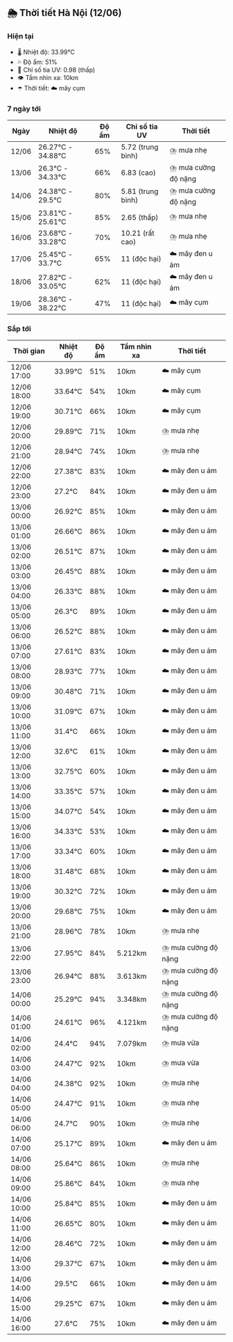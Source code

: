 ## 🌦️ Thời tiết Hà Nội (12/06)

### Hiện tại

- 🌡️ Nhiệt độ: 33.99℃
- 💦 Độ ẩm: 51%
- 🌟 Chỉ số tia UV: 0.98 (thấp)
- 👁️ Tầm nhìn xa: 10km
- ☂️ Thời tiết: ☁️ mây cụm

### 7 ngày tới

| Ngày | Nhiệt độ | Độ ẩm | Chỉ số tia UV | Thời tiết |
| --- | --- | --- | --- | --- |
| 12/06 | 26.27℃ - 34.88℃ | 65% | 5.72 (trung bình) | ⛈️ mưa nhẹ |
| 13/06 | 26.3℃ - 34.33℃ | 66% | 6.83 (cao) | ⛈️ mưa cường độ nặng |
| 14/06 | 24.38℃ - 29.5℃ | 80% | 5.81 (trung bình) | ⛈️ mưa cường độ nặng |
| 15/06 | 23.81℃ - 25.61℃ | 85% | 2.65 (thấp) | ⛈️ mưa nhẹ |
| 16/06 | 23.68℃ - 33.28℃ | 70% | 10.21 (rất cao) | ⛈️ mưa nhẹ |
| 17/06 | 25.45℃ - 33.7℃ | 65% | 11 (độc hại) | ☁️ mây đen u ám |
| 18/06 | 27.82℃ - 33.05℃ | 62% | 11 (độc hại) | ☁️ mây đen u ám |
| 19/06 | 28.36℃ - 38.22℃ | 47% | 11 (độc hại) | ☁️ mây cụm |

### Sắp tới

| Thời gian | Nhiệt độ | Độ ẩm | Tầm nhìn xa | Thời tiết |
| --- | --- | --- | --- | --- |
| 12/06 17:00 | 33.99℃ | 51% | 10km | ☁️ mây cụm |
| 12/06 18:00 | 33.64℃ | 54% | 10km | ☁️ mây cụm |
| 12/06 19:00 | 30.71℃ | 66% | 10km | ☁️ mây cụm |
| 12/06 20:00 | 29.89℃ | 71% | 10km | ⛈️ mưa nhẹ |
| 12/06 21:00 | 28.94℃ | 74% | 10km | ⛈️ mưa nhẹ |
| 12/06 22:00 | 27.38℃ | 83% | 10km | ☁️ mây đen u ám |
| 12/06 23:00 | 27.2℃ | 84% | 10km | ☁️ mây đen u ám |
| 13/06 00:00 | 26.92℃ | 85% | 10km | ☁️ mây đen u ám |
| 13/06 01:00 | 26.66℃ | 86% | 10km | ☁️ mây đen u ám |
| 13/06 02:00 | 26.51℃ | 87% | 10km | ☁️ mây đen u ám |
| 13/06 03:00 | 26.45℃ | 88% | 10km | ☁️ mây đen u ám |
| 13/06 04:00 | 26.33℃ | 88% | 10km | ☁️ mây đen u ám |
| 13/06 05:00 | 26.3℃ | 89% | 10km | ☁️ mây đen u ám |
| 13/06 06:00 | 26.52℃ | 88% | 10km | ☁️ mây đen u ám |
| 13/06 07:00 | 27.61℃ | 83% | 10km | ☁️ mây đen u ám |
| 13/06 08:00 | 28.93℃ | 77% | 10km | ☁️ mây đen u ám |
| 13/06 09:00 | 30.48℃ | 71% | 10km | ☁️ mây đen u ám |
| 13/06 10:00 | 31.09℃ | 67% | 10km | ☁️ mây đen u ám |
| 13/06 11:00 | 31.4℃ | 66% | 10km | ☁️ mây đen u ám |
| 13/06 12:00 | 32.6℃ | 61% | 10km | ☁️ mây đen u ám |
| 13/06 13:00 | 32.75℃ | 60% | 10km | ☁️ mây đen u ám |
| 13/06 14:00 | 33.35℃ | 57% | 10km | ☁️ mây đen u ám |
| 13/06 15:00 | 34.07℃ | 54% | 10km | ☁️ mây đen u ám |
| 13/06 16:00 | 34.33℃ | 53% | 10km | ☁️ mây đen u ám |
| 13/06 17:00 | 33.34℃ | 60% | 10km | ☁️ mây đen u ám |
| 13/06 18:00 | 31.48℃ | 68% | 10km | ☁️ mây đen u ám |
| 13/06 19:00 | 30.32℃ | 72% | 10km | ☁️ mây đen u ám |
| 13/06 20:00 | 29.68℃ | 75% | 10km | ☁️ mây đen u ám |
| 13/06 21:00 | 28.96℃ | 78% | 10km | ⛈️ mưa nhẹ |
| 13/06 22:00 | 27.95℃ | 84% | 5.212km | ⛈️ mưa cường độ nặng |
| 13/06 23:00 | 26.94℃ | 88% | 3.613km | ⛈️ mưa cường độ nặng |
| 14/06 00:00 | 25.29℃ | 94% | 3.348km | ⛈️ mưa cường độ nặng |
| 14/06 01:00 | 24.61℃ | 96% | 4.121km | ⛈️ mưa cường độ nặng |
| 14/06 02:00 | 24.4℃ | 94% | 7.079km | ⛈️ mưa vừa |
| 14/06 03:00 | 24.47℃ | 92% | 10km | ⛈️ mưa vừa |
| 14/06 04:00 | 24.38℃ | 92% | 10km | ⛈️ mưa nhẹ |
| 14/06 05:00 | 24.47℃ | 91% | 10km | ⛈️ mưa nhẹ |
| 14/06 06:00 | 24.7℃ | 90% | 10km | ⛈️ mưa nhẹ |
| 14/06 07:00 | 25.17℃ | 89% | 10km | ☁️ mây đen u ám |
| 14/06 08:00 | 25.64℃ | 86% | 10km | ⛈️ mưa nhẹ |
| 14/06 09:00 | 25.86℃ | 84% | 10km | ⛈️ mưa nhẹ |
| 14/06 10:00 | 25.84℃ | 85% | 10km | ☁️ mây đen u ám |
| 14/06 11:00 | 26.65℃ | 80% | 10km | ☁️ mây đen u ám |
| 14/06 12:00 | 28.46℃ | 72% | 10km | ☁️ mây đen u ám |
| 14/06 13:00 | 29.37℃ | 67% | 10km | ☁️ mây đen u ám |
| 14/06 14:00 | 29.5℃ | 66% | 10km | ☁️ mây đen u ám |
| 14/06 15:00 | 29.25℃ | 67% | 10km | ☁️ mây đen u ám |
| 14/06 16:00 | 27.6℃ | 75% | 10km | ☁️ mây đen u ám |
